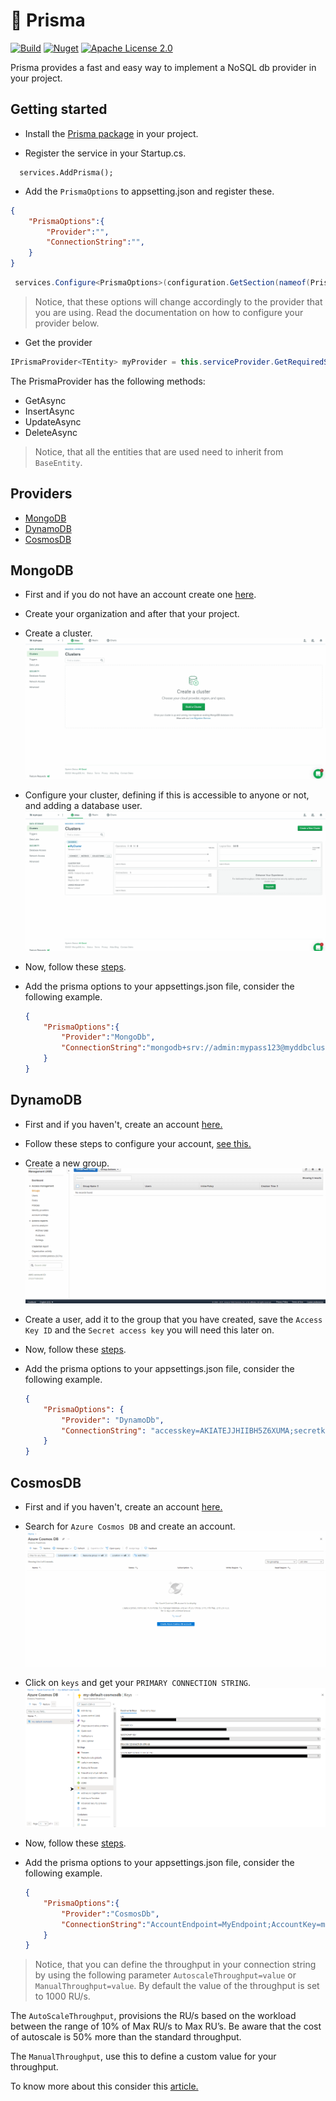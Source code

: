 # :small_red_triangle: Prisma
[![Build](https://github.com/p-brito/prisma/workflows/build%20and%20test/badge.svg)](https://github.com/p-brito/prisma/actions/workflows/build.yml?query=workflow%3A%22build+-+and+-+test%22)
[![Nuget](https://img.shields.io/nuget/v/Prisma)](https://www.nuget.org/packages/prisma/)
[![Apache License 2.0](https://img.shields.io/badge/License-MIT-blue.svg)](https://github.com/p-brito/Prisma/blob/main/license)

Prisma provides a fast and easy way to implement a NoSQL db provider in your project.

## Getting started

- Install the [Prisma package](https://www.nuget.org/packages/Prisma/) in your project.

- Register the service in your Startup.cs.

```cshsarp
  services.AddPrisma();
```

- Add the `PrismaOptions` to appsetting.json and register these.

```json
{
    "PrismaOptions":{
        "Provider":"",
        "ConnectionString":"",
    }
}
```
```csharp
 services.Configure<PrismaOptions>(configuration.GetSection(nameof(PrismaOptions)));
```

> Notice, that these options will change accordingly to the provider that you are using. Read the documentation on how to configure your provider below.

- Get the provider

```csharp
IPrismaProvider<TEntity> myProvider = this.serviceProvider.GetRequiredService<IPrismaProvider<TEntity>>();
```

The PrismaProvider has the following methods:
- GetAsync
- InsertAsync
- UpdateAsync
- DeleteAsync

> Notice, that all the entities that are used need to inherit from `BaseEntity`.

## Providers
* [MongoDB](#MongoDB)
* [DynamoDB](#DynamoDB)
* [CosmosDB](#CosmosDB)


## MongoDB

- First and if you do not have an account create one [here](https://www.mongodb.com/cloud/atlas/signup).

- Create your organization and after that your project.

- Create a cluster.
![Create a cluster](assets/mongodb_createCluster.gif)

- Configure your cluster, defining if this is accessible to anyone or not, and adding a database user.
![Configure a cluster](assets/mongodb_configureCluster.gif)

- Now, follow these [steps](#Getting-started).

- Add the prisma options to your appsettings.json file, consider the following example.
    ```json
    {
        "PrismaOptions":{
            "Provider":"MongoDb",
            "ConnectionString":"mongodb+srv://admin:mypass123@myddbcluster.c900q.mongodb.net/MyDatabaseName?retryWrites=true&w=majority"
        }
    }
    ```

## DynamoDB

- First and if you haven't, create an account [here.](https://aws.amazon.com/free)

- Follow these steps to configure your account, [see this.](https://docs.aws.amazon.com/amazondynamodb/latest/developerguide/SettingUp.DynamoWebService.html#SettingUp.DynamoWebService.GetCredentials)

- Create a new group.
![Create a group](assets/aws_create_group.gif)

- Create a user, add it to the group that you have created, save the `Access Key ID` and the `Secret access key` you will need this later on.

- Now, follow these [steps](#Getting-started).

- Add the prisma options to your appsettings.json file, consider the following example.
    ```json
    {
        "PrismaOptions": {
            "Provider": "DynamoDb",
            "ConnectionString": "accesskey=AKIATEJJHIIBH5Z6XUMA;secretkey=9VB7jBKQvdyNrVX5d2t+cD4UTwnW4Nc2f98vigHa;region=eu-west-1"
        }
    }
    ```
## CosmosDB

- First and if you haven't, create an account [here.](https://azure.microsoft.com/en-us/)

- Search for `Azure Cosmos DB` and create an account.
![Create a cosmosdb account](assets/create_cosmosdb.gif)

- Click on `keys` and get your `PRIMARY CONNECTION STRING`.
![Get primary connection string](assets/cosmosdb_get_keys.png)

- Now, follow these [steps](#Getting-started).

- Add the prisma options to your appsettings.json file, consider the following example.

    ```json
    {
        "PrismaOptions":{
            "Provider":"CosmosDb",
            "ConnectionString":"AccountEndpoint=MyEndpoint;AccountKey=myAccountKey;DatabaseKey=myDatabaseKey;"
        }
    }
    ```
> Notice, that you can define the throughput in your connection string by using the following parameter `AutoscaleThroughput=value` or `ManualThroughput=value`. By default the value of the throughput is set to 1000 RU/s.

The `AutoScaleThroughput`, provisions the RU/s based on the workload between the range of 10% of Max RU/s to Max RU’s. Be aware that the cost of autoscale is 50% more than the standard throughput.

The `ManualThroughput`, use this to define a custom value for your throughput.

To know more about this consider this [article.](https://medium.com/@ravisonga/understanding-azure-cosmos-db-autoscale-30935aa35477)
